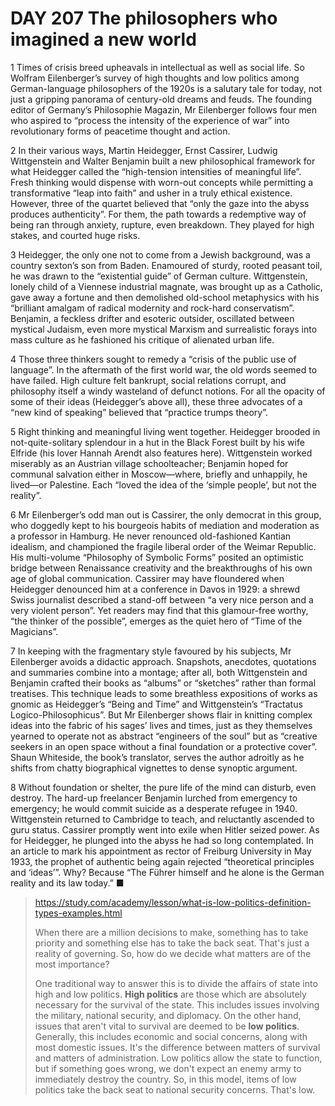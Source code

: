 # DAY 207 The philosophers who imagined a new world
1 Times of crisis breed upheavals in intellectual as well as social life. So Wolfram Eilenberger’s survey of high thoughts and low politics among German-language philosophers of the 1920s is a salutary tale for today, not just a gripping panorama of century-old dreams and feuds. The founding editor of Germany’s Philosophie Magazin, Mr Eilenberger follows four men who aspired to “process the intensity of the experience of war” into revolutionary forms of peacetime thought and action.

2 In their various ways, Martin Heidegger, Ernst Cassirer, Ludwig Wittgenstein and Walter Benjamin built a new philosophical framework for what Heidegger called the “high-tension intensities of meaningful life”. Fresh thinking would dispense with worn-out concepts while permitting a transformative “leap into faith” and usher in a truly ethical existence. However, three of the quartet believed that “only the gaze into the abyss produces authenticity”. For them, the path towards a redemptive way of being ran through anxiety, rupture, even breakdown. They played for high stakes, and courted huge risks.

3 Heidegger, the only one not to come from a Jewish background, was a country sexton’s son from Baden. Enamoured of sturdy, rooted peasant toil, he was drawn to the “existential guide” of German culture. Wittgenstein, lonely child of a Viennese industrial magnate, was brought up as a Catholic, gave away a fortune and then demolished old-school metaphysics with his “brilliant amalgam of radical modernity and rock-hard conservatism”. Benjamin, a feckless drifter and esoteric outsider, oscillated between mystical Judaism, even more mystical Marxism and surrealistic forays into mass culture as he fashioned his critique of alienated urban life.

4 Those three thinkers sought to remedy a “crisis of the public use of language”. In the aftermath of the first world war, the old words seemed to have failed. High culture felt bankrupt, social relations corrupt, and philosophy itself a windy wasteland of defunct notions. For all the opacity of some of their ideas (Heidegger’s above all), these three advocates of a “new kind of speaking” believed that “practice trumps theory”.

5 Right thinking and meaningful living went together. Heidegger brooded in not-quite-solitary splendour in a hut in the Black Forest built by his wife Elfride (his lover Hannah Arendt also features here). Wittgenstein worked miserably as an Austrian village schoolteacher; Benjamin hoped for communal salvation either in Moscow—where, briefly and unhappily, he lived—or Palestine. Each “loved the idea of the ‘simple people’, but not the reality”.

6 Mr Eilenberger’s odd man out is Cassirer, the only democrat in this group, who doggedly kept to his bourgeois habits of mediation and moderation as a professor in Hamburg. He never renounced old-fashioned Kantian idealism, and championed the fragile liberal order of the Weimar Republic. His multi-volume “Philosophy of Symbolic Forms” posited an optimistic bridge between Renaissance creativity and the breakthroughs of his own age of global communication. Cassirer may have floundered when Heidegger denounced him at a conference in Davos in 1929: a shrewd Swiss journalist described a stand-off between “a very nice person and a very violent person”. Yet readers may find that this glamour-free worthy, “the thinker of the possible”, emerges as the quiet hero of “Time of the Magicians”.

7 In keeping with the fragmentary style favoured by his subjects, Mr Eilenberger avoids a didactic approach. Snapshots, anecdotes, quotations and summaries combine into a montage; after all, both Wittgenstein and Benjamin crafted their books as “albums” or “sketches” rather than formal treatises. This technique leads to some breathless expositions of works as gnomic as Heidegger’s “Being and Time” and Wittgenstein’s “Tractatus Logico-Philosophicus”. But Mr Eilenberger shows flair in knitting complex ideas into the fabric of his sages’ lives and times, just as they themselves yearned to operate not as abstract “engineers of the soul” but as “creative seekers in an open space without a final foundation or a protective cover”. Shaun Whiteside, the book’s translator, serves the author adroitly as he shifts from chatty biographical vignettes to dense synoptic argument.

8 Without foundation or shelter, the pure life of the mind can disturb, even destroy. The hard-up freelancer Benjamin lurched from emergency to emergency; he would commit suicide as a desperate refugee in 1940. Wittgenstein returned to Cambridge to teach, and reluctantly ascended to guru status. Cassirer promptly went into exile when Hitler seized power. As for Heidegger, he plunged into the abyss he had so long contemplated. In an article to mark his appointment as rector of Freiburg University in May 1933, the prophet of authentic being again rejected “theoretical principles and ‘ideas’”. Why? Because “The Führer himself and he alone is the German reality and its law today.” ■

> https://study.com/academy/lesson/what-is-low-politics-definition-types-examples.html
>
> When there are a million decisions to make, something has to take priority and something else has to take the back seat. That's just a reality of governing. So, how do we decide what matters are of the most importance?
>
> One traditional way to answer this is to divide the affairs of state into high and low politics. **High politics** are those which are absolutely necessary for the survival of the state. This includes issues involving the military, national security, and diplomacy. On the other hand, issues that aren't vital to survival are deemed to be **low politics**. Generally, this includes economic and social concerns, along with most domestic issues. It's the difference between matters of survival and matters of administration. Low politics allow the state to function, but if something goes wrong, we don't expect an enemy army to immediately destroy the country. So, in this model, items of low politics take the back seat to national security concerns. That's low.
>

